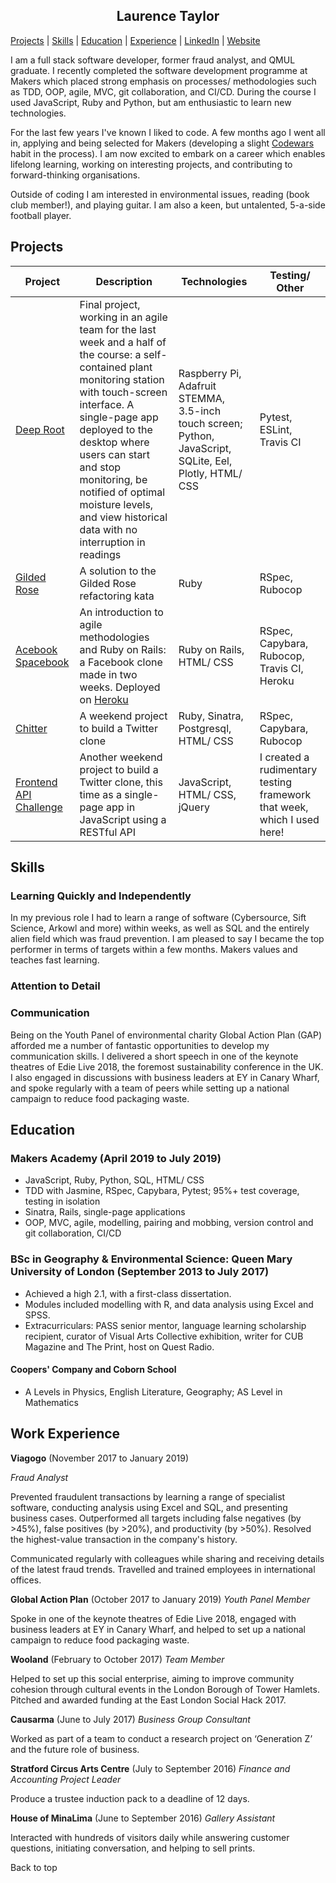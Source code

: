 <h2 align='center'>Laurence Taylor</h2>

[Projects](https://github.com/LaurenceTaylor/CV#Projects) | [Skills](https://github.com/LaurenceTaylor/CV#Skills) | [Education](https://github.com/LaurenceTaylor/CV#Education) | [Experience](https://github.com/LaurenceTaylor/CV#Experience) | [LinkedIn](https://www.linkedin.com/in/laurencetaylorlondon/) | [Website](http://www.laurencetaylor.co.uk/)

I am a full stack software developer, former fraud analyst, and QMUL graduate. I recently completed the software development programme at Makers which placed strong emphasis on processes/ methodologies such as TDD, OOP, agile, MVC, git collaboration, and CI/CD. During the course I used JavaScript, Ruby and Python, but am enthusiastic to learn new technologies.

For the last few years I've known I liked to code. A few months ago I went all in, applying and being selected for Makers (developing a slight [Codewars](https://www.codewars.com/users/LaurenceTaylor) habit in the process). I am now excited to embark on a career which enables lifelong learning, working on interesting projects, and contributing to forward-thinking organisations.

Outside of coding I am interested in environmental issues, reading (book club member!), and playing guitar. I am also a keen, but untalented, 5-a-side football player.

## Projects

Project | Description | Technologies | Testing/ Other
--- | --- | --- | ---
[Deep Root](https://github.com/LaurenceTaylor/deep_root) | Final project, working in an agile team for the last week and a half of the course: a self-contained plant monitoring station with touch-screen interface. A single-page app deployed to the desktop where users can start and stop monitoring, be notified of optimal moisture levels, and view historical data with no interruption in readings | Raspberry Pi, Adafruit STEMMA, 3.5-inch touch screen; Python, JavaScript, SQLite, Eel, Plotly, HTML/ CSS | Pytest, ESLint, Travis CI
[Gilded Rose](https://github.com/LaurenceTaylor/GildedRose-Refactoring-Kata) | A solution to the Gilded Rose refactoring kata | Ruby | RSpec, Rubocop
[Acebook Spacebook](https://github.com/LaurenceTaylor/acebook-spacebook) | An introduction to agile methodologies and Ruby on Rails: a Facebook clone made in two weeks. Deployed on [Heroku](https://acebook-spacebook.herokuapp.com/) | Ruby on Rails, HTML/ CSS | RSpec, Capybara, Rubocop, Travis CI, Heroku
[Chitter](https://github.com/LaurenceTaylor/chitter-challenge) | A weekend project to build a Twitter clone | Ruby, Sinatra, Postgresql, HTML/ CSS | RSpec, Capybara, Rubocop
[Frontend API Challenge](https://github.com/LaurenceTaylor/frontend-api-challenge) | Another weekend project to build a Twitter clone, this time as a single-page app in JavaScript using a RESTful API | JavaScript, HTML/ CSS, jQuery | I created a rudimentary testing framework that week, which I used here!

## Skills

### Learning Quickly and Independently

In my previous role I had to learn a range of software (Cybersource, Sift Science, Arkowl and more) within weeks, as well as SQL and the entirely alien field which was fraud prevention. I am pleased to say I became the top performer in terms of targets within a few months. Makers values and teaches fast learning.

### Attention to Detail



### Communication

Being on the Youth Panel of environmental charity Global Action Plan (GAP) afforded me a number of fantastic opportunities to develop my communication skills. I delivered a short speech in one of the keynote theatres of Edie Live 2018, the foremost sustainability conference in the UK. I also engaged in discussions with business leaders at EY in Canary Wharf, and spoke regularly with a team of peers while setting up a national campaign to reduce food packaging waste.

## Education

### Makers Academy (April 2019 to July 2019)

* JavaScript, Ruby, Python, SQL, HTML/ CSS
* TDD with Jasmine, RSpec, Capybara, Pytest; 95%+ test coverage, testing in isolation
* Sinatra, Rails, single-page applications
* OOP, MVC, agile, modelling, pairing and mobbing, version control and git collaboration, CI/CD

### BSc in Geography & Environmental Science: Queen Mary University of London (September 2013 to July 2017)

* Achieved a high 2.1, with a first-class dissertation.
* Modules included modelling with R, and data analysis using Excel and SPSS.
* Extracurriculars: PASS senior mentor, language learning scholarship recipient, curator of Visual Arts Collective exhibition, writer for CUB Magazine and The Print, host on Quest Radio.

#### Coopers' Company and Coborn School
* A Levels in Physics, English Literature, Geography; AS Level in Mathematics

## Work Experience

**Viagogo** (November 2017 to January 2019)

*Fraud Analyst*

Prevented fraudulent transactions by learning a range of specialist software, conducting analysis using Excel and SQL, and presenting business cases. Outperformed all targets including false negatives (by >45%), false positives (by >20%), and productivity (by >50%). Resolved the highest-value transaction in the company's history.

Communicated regularly with colleagues while sharing and receiving details of the latest fraud trends. Travelled and trained employees in international offices.

**Global Action Plan** (October 2017 to January 2019)
*Youth Panel Member*

Spoke in one of the keynote theatres of Edie Live 2018, engaged with business leaders at EY in Canary Wharf, and helped to set up a national campaign to reduce food packaging waste.

**Wooland** (February to October 2017)
*Team Member*

Helped to set up this social enterprise, aiming to improve community cohesion through cultural events in the London Borough of Tower Hamlets. Pitched and awarded funding at the East London Social Hack 2017.

**Causarma** (June to July 2017)
*Business Group Consultant*

Worked as part of a team to conduct a research project on ‘Generation Z’ and the future role of business.

**Stratford Circus Arts Centre** (July to September 2016)
*Finance and Accounting Project Leader*

Produce a trustee induction pack to a deadline of 12 days.

**House of MinaLima** (June to September 2016)
*Gallery Assistant*

Interacted with hundreds of visitors daily while answering customer questions, initiating conversation, and helping to sell prints.

<p align='center>'<a href='https://github.com/LaurenceTaylor/CV#Laurence-Taylor'>Back to top</a></p>
